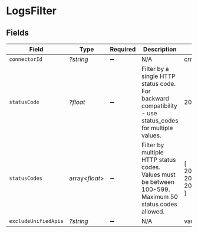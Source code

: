 # LogsFilter


## Fields

| Field                                                                                                   | Type                                                                                                    | Required                                                                                                | Description                                                                                             | Example                                                                                                 |
| ------------------------------------------------------------------------------------------------------- | ------------------------------------------------------------------------------------------------------- | ------------------------------------------------------------------------------------------------------- | ------------------------------------------------------------------------------------------------------- | ------------------------------------------------------------------------------------------------------- |
| `connectorId`                                                                                           | *?string*                                                                                               | :heavy_minus_sign:                                                                                      | N/A                                                                                                     | crm+salesforce                                                                                          |
| `statusCode`                                                                                            | *?float*                                                                                                | :heavy_minus_sign:                                                                                      | Filter by a single HTTP status code. For backward compatibility - use status_codes for multiple values. | 201                                                                                                     |
| `statusCodes`                                                                                           | array<*float*>                                                                                          | :heavy_minus_sign:                                                                                      | Filter by multiple HTTP status codes. Values must be between 100-599. Maximum 50 status codes allowed.  | [<br/>200,<br/>201,<br/>204<br/>]                                                                       |
| `excludeUnifiedApis`                                                                                    | *?string*                                                                                               | :heavy_minus_sign:                                                                                      | N/A                                                                                                     | vault,proxy                                                                                             |